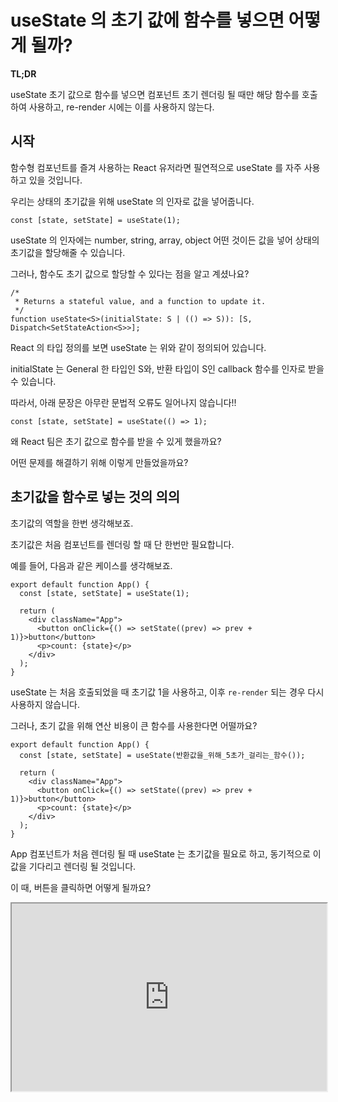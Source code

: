 # useState 의 초기 값에 함수를 넣으면 어떻게 될까?

**TL;DR**

useState 초기 값으로 함수를 넣으면 컴포넌트 초기 렌더링 될 때만 해당 함수를 호출하여 사용하고,
re-render 시에는 이를 사용하지 않는다.

## 시작

함수형 컴포넌트를 즐겨 사용하는 React 유저라면 필연적으로 useState 를 자주 사용하고 있을 것입니다.

우리는 상태의 초기값을 위해 useState 의 인자로 값을 넣어줍니다.

```tsx
const [state, setState] = useState(1);
```

useState 의 인자에는 number, string, array, object 어떤 것이든 값을 넣어 상태의 초기값을 할당해줄 수 있습니다.

그러나, 함수도 초기 값으로 할당할 수 있다는 점을 알고 계셨나요?

```tsx
/*
 * Returns a stateful value, and a function to update it.
 */
function useState<S>(initialState: S | (() => S)): [S, Dispatch<SetStateAction<S>>];
```

React 의 타입 정의를 보면 useState 는 위와 같이 정의되어 있습니다.

initialState 는 General 한 타입인 S와, 반환 타입이 S인 callback 함수를 인자로 받을 수 있습니다.

따라서, 아래 문장은 아무란 문법적 오류도 일어나지 않습니다!!

```tsx
const [state, setState] = useState(() => 1);
```

왜 React 팀은 초기 값으로 함수를 받을 수 있게 했을까요?

어떤 문제를 해결하기 위해 이렇게 만들었을까요?

## 초기값을 함수로 넣는 것의 의의

초기값의 역할을 한번 생각해보죠.

초기값은 처음 컴포넌트를 렌더링 할 때 단 한번만 필요합니다.

예를 들어, 다음과 같은 케이스를 생각해보죠.

```tsx
export default function App() {
  const [state, setState] = useState(1);

  return (
    <div className="App">
      <button onClick={() => setState((prev) => prev + 1)}>button</button>
      <p>count: {state}</p>
    </div>
  );
}
```

useState 는 처음 호출되었을 때 초기값 1을 사용하고, 이후 `re-render` 되는 경우 다시 사용하지 않습니다.

그러나, 초기 값을 위해 연산 비용이 큰 함수를 사용한다면 어떨까요?

```tsx
export default function App() {
  const [state, setState] = useState(반환값을_위해_5초가_걸리는_함수());

  return (
    <div className="App">
      <button onClick={() => setState((prev) => prev + 1)}>button</button>
      <p>count: {state}</p>
    </div>
  );
}
```

App 컴포넌트가 처음 렌더링 될 때 useState 는 초기값을 필요로 하고, 동기적으로 이 값을 기다리고 렌더링 될 것입니다.

이 때, 버튼을 클릭하면 어떻게 될까요?

<iframe src="https://codesandbox.io/embed/usestate-initial-value-as-function-1-5pormp?fontsize=14&hidenavigation=1&theme=dark"
  width="100%"
  height="300"     
  title="UseState Initial Value as Function-2"
  allow="accelerometer; ambient-light-sensor; camera; encrypted-media; geolocation; gyroscope; hid; microphone; midi; payment; usb; vr; xr-spatial-tracking"
  sandbox="allow-forms allow-modals allow-popups allow-presentation allow-same-origin allow-scripts"
  />

App 컴포넌트는 상태가 바뀌었으므로 `re-render` 될 것입니다.

`re-render` 되며 useState 내부의 함수를 다시 호출하고 useState 는 초기값을 사용하지 않음에도 이 함수의 연산이 끝날 때까지 기다리게 됩니다.

이 때, 초기 값으로 함수를 넣어줬을 때의 함수를 넣어주면 어떻게 될까요?

```tsx
export default function App() {
  const [state, setState] = useState(() => {
    return 반환값을_위해_5초가_걸리는_함수();
  });

  return (
    <div className="App">
      <button onClick={() => setState((prev) => prev + 1)}>button</button>
      <p>count: {state}</p>
    </div>
  );
}
```

처음 컴포넌트가 렌더링될 때 useState는 초기 값으로 필요하므로 전달된 콜백 함수를 호출합니다.

그러나 이전 케이스와 달리, `re-render` 가 되면 초기 값을 필요로 하지 않으므로 이 함수를 호출하지 않습니다!

아래 버튼을 눌러보시면 이전 버튼과 달리 UI blocking 이 사라진 모습을 확인할 수 있습니다.

<iframe src="https://codesandbox.io/embed/usestate-initial-value-as-function-2-vmpbg7?fontsize=14&hidenavigation=1&theme=dark"
  width="100%"
  height="300"     
  title="UseState Initial Value as Function-2"
  allow="accelerometer; ambient-light-sensor; camera; encrypted-media; geolocation; gyroscope; hid; microphone; midi; payment; usb; vr; xr-spatial-tracking"
  sandbox="allow-forms allow-modals allow-popups allow-presentation allow-same-origin allow-scripts"
  />

## 정리

위와 같은 방법을 `useState lazy initialization` 이라고 합니다.

useState 가 처음 호출될 때 바로 초기화를 위한 작업을 하는 것이 아니라, useState 가 초기 값이 필요한지 여부를 파악하고 초기화를 lazy 하게 하는 것이죠.

그렇게 흔한 케이스는 아니지만, 이 lazy initialization 을 사용하여 컴포넌트 최적화를 할 수 있습니다.

조금 더 실용적인 케이스로 초기 값으로 LocalStorage 에서 값을 가져올 경우, 위 방법을 사용하여 `re-render` 시 File I/O 비용을 줄일 수 있습니다.

## 참고

- [Lazy initial state](https://reactjs.org/docs/hooks-reference.html#lazy-initial-state)
- [When to use useState initial value as function?](https://stackoverflow.com/questions/60120261/when-to-use-usestate-initial-value-as-function)
- [useState lazy initialization and function updates](https://kentcdodds.com/blog/use-state-lazy-initialization-and-function-updates)
